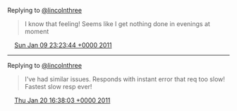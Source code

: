 Replying to [@lincolnthree](https://twitter.com/lincolnthree/status/24235777584005120)

> I know that feeling! Seems like I get nothing done in evenings at moment

<img src="/images/twitter/media/tweet.ico" width="12" /> [Sun Jan 09 23:23:44 +0000 2011](https://twitter.com/kenfinnigan/status/24244963260760065)

----

Replying to [@lincolnthree](https://twitter.com/lincolnthree/status/28121407091118080)

> I've had similar issues. Responds with instant error that req too slow! Fastest slow resp ever!

<img src="/images/twitter/media/tweet.ico" width="12" /> [Thu Jan 20 16:38:03 +0000 2011](https://twitter.com/kenfinnigan/status/28129137906425856)